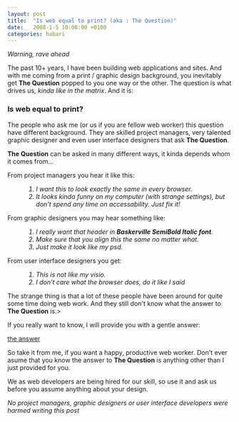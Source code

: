 ```yaml
---
layout: post
title:  "Is web equal to print? (aka : The Question)"
date:   2008-1-5 10:00:00 +0100
categories: habari
---
```

<p><em>Warning, rave ahead</em></p>
<p>The past 10+ years, I have been building web applications and sites. And with me coming from a print / graphic design background, you inevitably get <strong>The Question</strong> popped to you one way or the other. The question is what drives us, <em>kinda like in the matrix</em>. And it is:</p>
<h3>Is web equal to print?</h3>
<p>The people who ask me (or us if you are fellow web worker) this question have different background. They are skilled project managers, very talented graphic designer and even user interface designers that ask <strong>The Question</strong>.</p><p>
</p><p><strong>The Question</strong> can be asked in many different ways, it kinda depends whom it comes from...</p>
<dl>
	<dt>From project managers you hear it like this:</dt>
	<dd><em><ol>
		<li>I want this to look exactly the same in every browser.</li>
		<li>It looks kinda funny on my computer (with strange settings), but don't spend any time on accessability. Just fix it!</li>
	</ol></em></dd>
	<dt>From graphic designers you may hear something like:</dt>
	<dd><em><ol>
		<li>I really want that header in <strong>Baskerville SemiBold Italic font</strong>.</li>
		<li>Make sure that you align this the same no matter what.</li>
		<li>Just make it look like my psd.</li>
	</ol></em></dd>
	<dt>From user interface designers you get:</dt>
	<dd><em><ol>
		<li>This is not like my visio.</li>
		<li>I don't care what the browser does, do it like I said</li>
	</ol></em></dd>
</dl>
<p>The strange thing is that a lot of these people have been around for quite some time doing web work. And they still don't know what the answer to <strong>The Question</strong> is.></p>
<p>If you really want to know, I will provide you with a gentle answer:</p>
<p><a href="http://iswebequaltoprint.com/">the answer</a></p>
<p>So take it from me, if you want a happy, productive web worker. Don't ever asume that you know the answer to <strong>The Question</strong> is anything other than I just provided for you.</p><p>We as web developers are being hired for our skill, so use it and ask us before you assume anything about your design.</p>
<p><em>No project managers, graphic designers or user interface developers were harmed writing this post</em></p>
